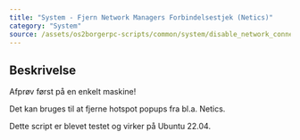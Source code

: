 ```yaml
---
title: "System - Fjern Network Managers Forbindelsestjek (Netics)"
category: "System"
source: /assets/os2borgerpc-scripts/common/system/disable_network_connectivity_check.sh
---
```


## Beskrivelse
Afprøv først på en enkelt maskine!

Det kan bruges til at fjerne hotspot popups fra bl.a. Netics.

Dette script er blevet testet og virker på Ubuntu 22.04.